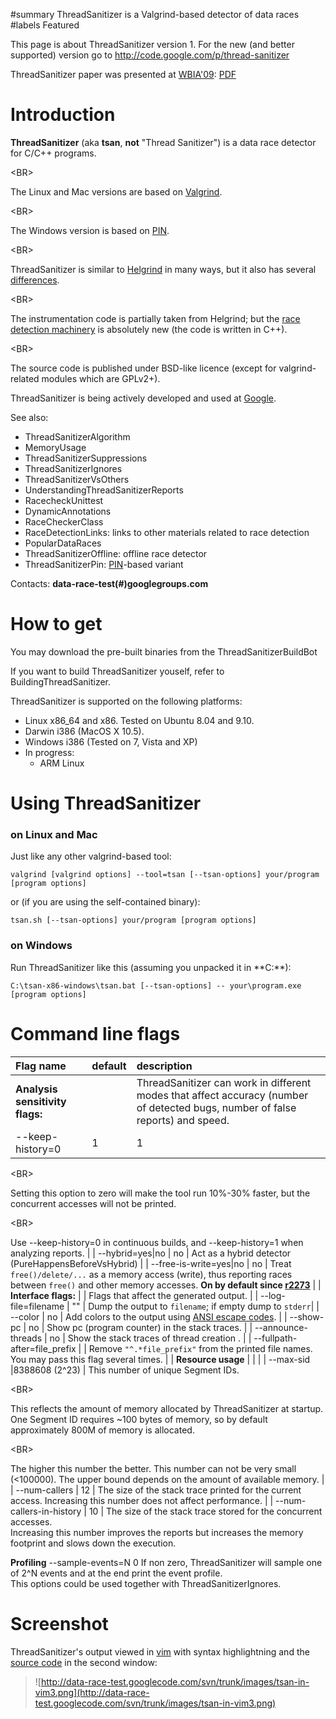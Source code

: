 ﻿#summary ThreadSanitizer is a Valgrind-based detector of data races
#labels Featured

This page is about ThreadSanitizer version 1.
For the new (and better supported) version go to
http://code.google.com/p/thread-sanitizer


ThreadSanitizer paper was presented at [WBIA'09](http://dl.acm.org/citation.cfm?id=1791203): [PDF](http://webcluster.cs.columbia.edu/~junfeng/reliable-software/papers/thread-sanitizer.pdf)




# Introduction #

**ThreadSanitizer** (aka **tsan**, **not** "Thread Sanitizer") is a data race detector for C/C++ programs. 

&lt;BR&gt;


The Linux and Mac versions are based on [Valgrind](http://www.valgrind.org). 

&lt;BR&gt;


The Windows version is based on [PIN](http://www.pintool.org). 

&lt;BR&gt;


ThreadSanitizer is similar to [Helgrind](http://valgrind.org/docs/manual/hg-manual.html) in many ways, but it also has several
[differences](ThreadSanitizerVsOthers.md). 

&lt;BR&gt;


The instrumentation code is partially taken from Helgrind;
but the [race detection machinery](ThreadSanitizerAlgorithm.md) is absolutely new (the code is written in C++). 

&lt;BR&gt;


The source code is published under BSD-like licence (except for valgrind-related modules which are GPLv2+).

ThreadSanitizer is being actively developed and used at [Google](http://www.google.com).

See also:
  * ThreadSanitizerAlgorithm
  * MemoryUsage
  * ThreadSanitizerSuppressions
  * ThreadSanitizerIgnores
  * ThreadSanitizerVsOthers
  * UnderstandingThreadSanitizerReports
  * RacecheckUnittest
  * DynamicAnnotations
  * RaceCheckerClass
  * RaceDetectionLinks: links to other materials related to race detection
  * PopularDataRaces
  * ThreadSanitizerOffline: offline race detector
  * ThreadSanitizerPin: [PIN](http://www.pintool.org)-based variant

Contacts: **data-race-test(#)googlegroups.com**

# How to get #
You may download the pre-built binaries from the ThreadSanitizerBuildBot

If you want to build ThreadSanitizer youself, refer to BuildingThreadSanitizer.

ThreadSanitizer is supported on the following platforms:
  * Linux x86\_64 and x86. Tested on Ubuntu 8.04 and 9.10.
  * Darwin i386 (MacOS X 10.5).
  * Windows i386 (Tested on 7, Vista and XP)
  * In progress:
    * ARM Linux

# Using ThreadSanitizer #
### on Linux and Mac ###
Just like any other valgrind-based tool:
```
valgrind [valgrind options] --tool=tsan [--tsan-options] your/program [program options]
```
or (if you are using the self-contained binary):
```
tsan.sh [--tsan-options] your/program [program options]
```
### on Windows ###
Run ThreadSanitizer like this (assuming you unpacked it in **C:\**):
```
C:\tsan-x86-windows\tsan.bat [--tsan-options] -- your\program.exe [program options]
```

# Command line flags #
| Flag name | default | description |
|:----------|:--------|:------------|
| **Analysis sensitivity flags:** |         | ThreadSanitizer can work in different modes that affect accuracy (number of detected bugs, number of false reports) and speed.|
| --keep-history=0|1          | 1       |  Keep the history of the previous accesses. By default, the stack traces of concurrent accesses are _almost_ precise. 

&lt;BR&gt;

 Setting this option to zero will make the tool run 10%-30% faster, but the concurrent accesses will not be printed. 

&lt;BR&gt;

 Use --keep-history=0 in continuous builds, and --keep-history=1 when analyzing reports. |
|  --hybrid=yes|no | no      | Act as a hybrid detector (PureHappensBeforeVsHybrid) |
|  --free-is-write=yes|no | no      | Treat `free()/delete/...` as a memory access (write), thus reporting races between `free()` and other memory accesses. **On by default since [r2273](https://code.google.com/p/data-race-test/source/detail?r=2273)**  |
|        **Interface flags:**     |         | Flags that affect the generated output. |
|  --log-file=filename        |  ""     | Dump the output to `filename`; if empty dump to `stderr`|
|  --color                      |  no     | Add colors to the output using [ANSI escape codes](http://en.wikipedia.org/wiki/ANSI_escape_code). |
|  --show-pc                    | no      | Show pc (program counter) in the stack traces. |
|  --announce-threads           | no      | Show the stack traces of thread creation . |
|  --fullpath-after=file\_prefix |         |   Remove `"^.*file_prefix"` from the printed file names.  You may pass this flag several times. |
| **Resource usage** |         |             |
| --max-sid |8388608 (2^23) | This number of unique Segment IDs. 

&lt;BR&gt;

 This reflects the amount of memory allocated by ThreadSanitizer at startup. One Segment ID requires ~100 bytes of memory, so by default approximately 800M of memory is allocated.

&lt;BR&gt;

 The higher this number the better. This number can not be very small (<100000). The upper bound depends on the amount of available memory.  |
| --num-callers | 12      | The size of the stack trace printed for the current access. Increasing this number does not affect performance. |
| --num-callers-in-history | 10      | The size of the stack trace stored for the concurrent accesses. <br> Increasing this number improves the reports but increases the memory footprint and slows down the execution. <br>
<tr><td> <b>Profiling</b> </td><td>         </td><td>             </td></tr>
<tr><td> --sample-events=N </td><td> 0       </td><td>  If non zero, ThreadSanitizer will sample one of 2^N events and at the end print the event profile. <br> This options could be used together with ThreadSanitizerIgnores. </td></tr></tbody></table>

# Screenshot #
ThreadSanitizer's output viewed in [vim](http://www.vim.org) with syntax highlightning and the [source code](RacecheckUnittest.md) in the second window:

> ![http://data-race-test.googlecode.com/svn/trunk/images/tsan-in-vim3.png](http://data-race-test.googlecode.com/svn/trunk/images/tsan-in-vim3.png)